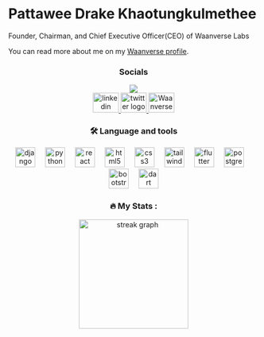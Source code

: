 <h1 align="left">Pattawee Drake Khaotungkulmethee</h1>
<p align="left">

Founder, Chairman, and Chief Executive Officer(CEO) of Waanverse Labs</p>
<p align="left">
    You can read more about me on my <a href="https://www.waanverse.com/executives/khaotungkulmethee-pattawee/" target="_blank">Waanverse profile</a>.
</p>

<h3 align="center">Socials</h3>

<div align="center">
    <img src="https://visitor-badge.laobi.icu/badge?page_id=Theetawee.Theetawee&right_color=teal&left_text=views" />
</div>

<div align="center">
    <a href="https://www.linkedin.com/in/theetawee/" target="_blank">
        <img src="https://raw.githubusercontent.com/maurodesouza/profile-readme-generator/master/src/assets/icons/social/linkedin/default.svg" width="52" height="40" alt="linkedin logo" />
    </a>
    <a href="https://twitter.com/theetawee" target="_blank">
        <img src="https://raw.githubusercontent.com/maurodesouza/profile-readme-generator/master/src/assets/icons/social/twitter/default.svg" width="52" height="40" alt="twitter logo" />
    </a>
    <a href="https://www.waanverse.com/en-us/executives/khaotungkulmethee-pattawee/" target="_blank">
        <img src="https://theetawee.github.io/Theetawee/images/waanverse/logo.svg" width="52" height="40" alt="Waanverse logo" />
    </a>
</div>

<h3 align="center">🛠 Language and tools</h3>

<div align="center">
    <img src="https://cdn.jsdelivr.net/gh/devicons/devicon/icons/django/django-plain.svg" height="40" alt="django logo" />
    <img width="12" />
    <img src="https://cdn.jsdelivr.net/gh/devicons/devicon/icons/python/python-original.svg" height="40" alt="python logo" />
    <img width="12" />
    <img src="https://cdn.jsdelivr.net/gh/devicons/devicon/icons/react/react-original.svg" height="40" alt="react logo" />
    <img width="12" />
    <img src="https://cdn.jsdelivr.net/gh/devicons/devicon/icons/html5/html5-original.svg" height="40" alt="html5 logo" />
    <img width="12" />
    <img src="https://cdn.jsdelivr.net/gh/devicons/devicon/icons/css3/css3-original.svg" height="40" alt="css3 logo" />
    <img width="12" />
    <img src="https://cdn.jsdelivr.net/gh/devicons/devicon/icons/tailwindcss/tailwindcss-original-wordmark.svg" height="40" alt="tailwindcss logo" />
    <img width="12" />
    <img src="https://cdn.jsdelivr.net/gh/devicons/devicon/icons/flutter/flutter-original.svg" height="40" alt="flutter logo" />
    <img width="12" />
    <img src="https://cdn.jsdelivr.net/gh/devicons/devicon/icons/postgresql/postgresql-original.svg" height="40" alt="postgresql logo" />
    <img width="12" />
    <img src="https://cdn.jsdelivr.net/gh/devicons/devicon/icons/bootstrap/bootstrap-original.svg" height="40" alt="bootstrap logo" />
    <img width="12" />
    <img src="https://cdn.jsdelivr.net/gh/devicons/devicon/icons/dart/dart-original.svg" height="40" alt="dart logo" />
</div>

<h3 align="center">🔥 My Stats :</h3>

<div align="center">
    <img src="https://streak-stats.demolab.com?user=Theetawee&locale=en&mode=daily&theme=dark&hide_border=false&border_radius=5&order=3" height="220" alt="streak graph" />
</div>
